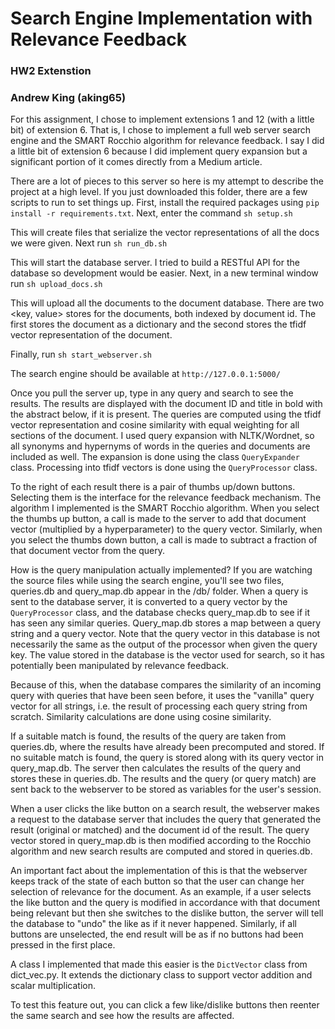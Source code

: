 
# Search Engine Implementation with Relevance Feedback
### HW2 Extenstion
### Andrew King (aking65)

For this assignment, I chose to implement extensions 1 and 12 (with a little bit)
of extension 6. That is, I chose to implement a full web server search engine
and the SMART Rocchio algorithm for relevance feedback. I say I did a little
bit of extension 6 because I did implement query expansion but a significant 
portion of it comes directly from a Medium article.

There are a lot of pieces to this server so here is my attempt to describe
the project at a high level. If you just downloaded this folder, there are a few
scripts to run to set things up. First, install the required packages using `pip install -r requirements.txt`. 
Next, enter the command `sh setup.sh`

This will create files that serialize the vector representations of all the docs we were given.
Next run `sh run_db.sh`

This will start the database server. I tried to build a RESTful API for the
database so development would be easier. Next, in a new terminal window
run `sh upload_docs.sh`

This will upload all the documents to the document database. There are two 
<key, value> stores for the documents, both indexed by document id. 
The first stores the document as a dictionary and the second stores the 
tfidf vector representation of the document.

Finally, run `sh start_webserver.sh`

The search engine should be available at `http://127.0.0.1:5000/`

Once you pull the server up, type in any query and search to see the results.
The results are displayed with the document ID and title in bold with the abstract
below, if it is present. The queries are computed using the tfidf vector
representation and cosine similarity with equal weighting for all sections of
the document. I used query expansion with NLTK/Wordnet, so all synonyms and
hypernyms of words in the queries and documents are included as well. The expansion
is done using the class `QueryExpander` class. Processing into tfidf vectors
is done using the `QueryProcessor` class.

To the right of each result there is a pair
of thumbs up/down buttons. Selecting them is the interface for the relevance
feedback mechanism. The algorithm I implemented is the SMART Rocchio algorithm.
When you select the thumbs up button, a call is made to the server to 
add that document vector (multiplied by a hyperparameter) to the query vector.
Similarly, when you select the thumbs down button, a call is made to subtract
a fraction of that document vector from the query.

How is the query manipulation actually implemented? If you are watching the source
files while using the search engine, you'll see two files, queries.db and query_map.db
appear in the /db/ folder. When a query is sent to the database server, it is
converted to a query vector by the `QueryProcessor` class, and the database checks
query_map.db to see if it has seen any similar queries. Query_map.db stores 
a map between a query string and a query vector. Note that the query vector in this
database is not necessarily the same as the output of the processor when given 
the query key. The value stored in the database is the vector used for search, so it has
potentially been manipulated by relevance feedback.

Because of this, when the database compares the similarity of an incoming query with queries that
have been seen before, it uses the "vanilla" query vector for all strings, i.e.
the result of processing each query string from scratch. Similarity calculations
are done using cosine similarity.

If a suitable match is found, the results of the query are taken from queries.db, where the
results have already been precomputed and stored. If no suitable match is found, 
the query is stored along with its query vector in query_map.db. The server then calculates
the results of the query and stores these in queries.db. The results and the query (or query
match) are sent back to the webserver to be stored as variables for the user's session.

When a user clicks the like button on a search result, the webserver makes a request to 
the database server that includes the query that generated the result (original or matched) and
the document id of the result. The query vector stored in query_map.db is then 
modified according to the Rocchio algorithm and new search results are computed and stored
in queries.db. 

An important fact about the implementation of this is that the webserver keeps track
of the state of each button so that the user can change her selection 
of relevance for the document. As an example, if a user selects the like button
and the query is modified in accordance with that document being relevant but then she
switches to the dislike button, the server will tell the database to "undo" the like 
as if it never happened. Similarly, if all buttons are unselected, the end result will
be as if no buttons had been pressed in the first place.

A class I implemented that made this easier is the `DictVector` class from dict_vec.py. It
extends the dictionary class to support vector addition and scalar multiplication.

To test this feature out, you can click a few like/dislike buttons then reenter
the same search and see how the results are affected.